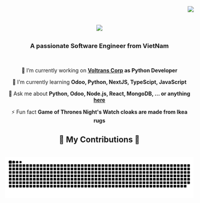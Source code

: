 <img align="right" src="https://visitor-badge.laobi.icu/badge?page_id=salesp07.salesp07" />

<h1 align="center">
    <img src="https://readme-typing-svg.demolab.com??font=Righteous&size=35&center=true&vCenter=true&width=500&height=70&duration=4000&lines=Hello+world+👋!!!;My+name+is+Finn+" />
</h1>

<h3 align="center">A passionate Software Engineer from VietNam</h3>
<br/>
<div align="center">
 
 🔭 I’m currently working on **[Voltrans Corp](https://github.com/voltranscorp) as Python Developer**
 
 🌱 I’m currently learning **Odoo, Python, NextJS, TypeScipt, JavaScript**

 💬 Ask me about **Python, Odoo, Node.js, React, MongoDB, ... or anything [here](https://github.com/Cotchi666/Cotchi666/issues)**

 ⚡ Fun fact **Game of Thrones Night's Watch cloaks are made from Ikea rugs**
 
 </div>
 
<div align="center">
  <h2>🐍 My Contributions 🐍</h2>
  <br>
  <img alt="snake eating my contributions" src="https://raw.githubusercontent.com/Cotchi666/Cotchi666/output/github-contribution-grid-snake.svg" />
  
  <br/><br/><br/>
</div>


